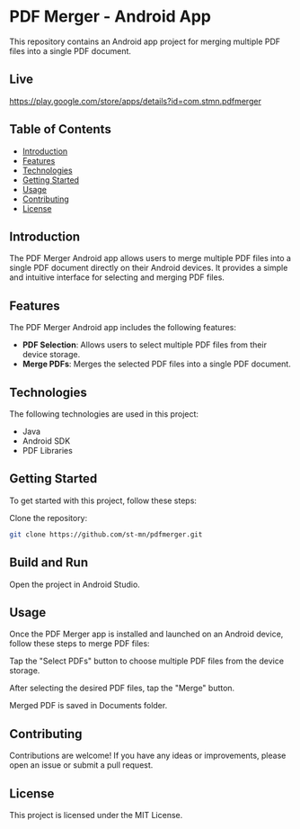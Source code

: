 # PDF Merger - Android App

This repository contains an Android app project for merging multiple PDF files into a single PDF document.

## Live 

https://play.google.com/store/apps/details?id=com.stmn.pdfmerger


## Table of Contents

- [Introduction](#introduction)
- [Features](#features)
- [Technologies](#technologies)
- [Getting Started](#getting-started)
- [Usage](#usage)
- [Contributing](#contributing)
- [License](#license)

## Introduction

The PDF Merger Android app allows users to merge multiple PDF files into a single PDF document directly on their Android devices. It provides a simple and intuitive interface for selecting and merging PDF files.

## Features

The PDF Merger Android app includes the following features:

- **PDF Selection**: Allows users to select multiple PDF files from their device storage.
- **Merge PDFs**: Merges the selected PDF files into a single PDF document.

## Technologies

The following technologies are used in this project:

- Java
- Android SDK
- PDF Libraries 

## Getting Started

To get started with this project, follow these steps:

Clone the repository:

```bash
git clone https://github.com/st-mn/pdfmerger.git
```

## Build and Run

Open the project in Android Studio.

## Usage

Once the PDF Merger app is installed and launched on an Android device, follow these steps to merge PDF files:

Tap the "Select PDFs" button to choose multiple PDF files from the device storage.

After selecting the desired PDF files, tap the "Merge" button.

Merged PDF is saved in Documents folder.


## Contributing

Contributions are welcome! If you have any ideas or improvements, please open an issue or submit a pull request.

## License

This project is licensed under the MIT License.


